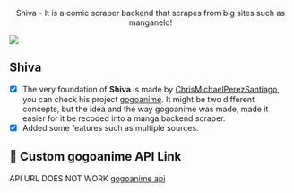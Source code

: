 <p align="center">
Shiva - It is a comic scraper backend that scrapes from big sites such as manganelo!
</p>

<img src="https://images-wixmp-ed30a86b8c4ca887773594c2.wixmp.com/f/d59ca5a5-a3e9-463f-b37e-e6634d467357/d7id0gu-a6be04cd-150f-4a4e-aeee-9de84f186b47.png?token=eyJ0eXAiOiJKV1QiLCJhbGciOiJIUzI1NiJ9.eyJzdWIiOiJ1cm46YXBwOjdlMGQxODg5ODIyNjQzNzNhNWYwZDQxNWVhMGQyNmUwIiwiaXNzIjoidXJuOmFwcDo3ZTBkMTg4OTgyMjY0MzczYTVmMGQ0MTVlYTBkMjZlMCIsIm9iaiI6W1t7InBhdGgiOiJcL2ZcL2Q1OWNhNWE1LWEzZTktNDYzZi1iMzdlLWU2NjM0ZDQ2NzM1N1wvZDdpZDBndS1hNmJlMDRjZC0xNTBmLTRhNGUtYWVlZS05ZGU4NGYxODZiNDcucG5nIn1dXSwiYXVkIjpbInVybjpzZXJ2aWNlOmZpbGUuZG93bmxvYWQiXX0.36Q_FJpIH1sVZXJ0rh34p_wBivjFNyumzv4z21dsBDc">

## Shiva
- [x] The very foundation of **Shiva** is made by [ChrisMichaelPerezSantiago](https://github.com/ChrisMichaelPerezSantiag), you can check his project [gogoanime](https://github.com/ChrisMichaelPerezSantiago/gogoanime). It might be two different concepts, but the idea and the way gogoanime was made, made it easier for it be recoded into a manga backend scraper.
- [x] Added some features such as multiple sources.

## :rocket: Custom gogoanime API Link
API URL DOES NOT WORK
[gogoanime api](https://gogoanime.now.sh/api/v1/)
